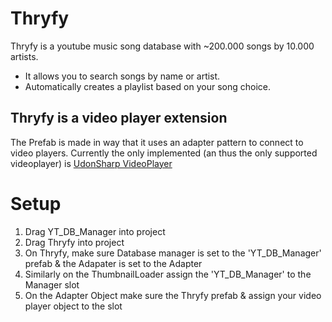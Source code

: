 # Thryfy
Thryfy is a youtube music song database with ~200.000 songs by 10.000 artists. 
- It allows you to search songs by name or artist.
- Automatically creates a playlist based on your song choice.

## Thryfy is a video player extension
The Prefab is made in way that it uses an adapter pattern to connect to video players.
Currently the only implemented (an thus the only supported videoplayer) is [UdonSharp VideoPlayer](https://github.com/MerlinVR/USharpVideo)

# Setup
1. Drag YT_DB_Manager into project
2. Drag Thryfy into project
3. On Thryfy, make sure Database manager is set to the 'YT_DB_Manager' prefab & the Adapater is set to the Adapter
4. Similarly on the ThumbnailLoader assign the  'YT_DB_Manager' to the Manager slot
5. On the Adapter Object make sure the Thryfy prefab & assign your video player object to the slot 
